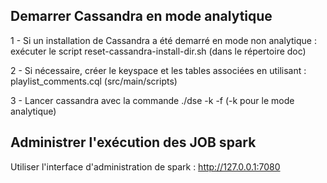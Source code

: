 Demarrer Cassandra en mode analytique
-------------------------------------

1 - Si un installation de Cassandra a été demarré en mode non analytique : exécuter le script reset-cassandra-install-dir.sh (dans le répertoire doc)

2 - Si nécessaire, créer le keyspace et les tables associées en utilisant : playlist_comments.cql (src/main/scripts)

3 - Lancer cassandra avec la commande ./dse -k -f (-k pour le mode analytique)


Administrer l'exécution des JOB spark
-------------------------------------

Utiliser l'interface d'administration de spark : http://127.0.0.1:7080